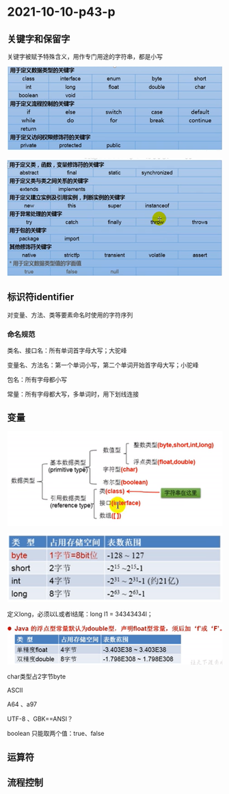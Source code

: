# 2021-10-10-p43-p

## 关键字和保留字

关键字被赋予特殊含义，用作专门用途的字符串，都是小写

![image-20211013083805194](2021-10-10-p43-p/image-20211013083805194.png)

![image-20211013083850290](2021-10-10-p43-p/image-20211013083850290.png)


## 标识符identifier

对变量、方法、类等要素命名时使用的字符序列

### 命名规范

类名、接口名：所有单词首字母大写；大驼峰

变量名、方法名：第一个单词小写，第二个单词开始首字母大写；小驼峰

包名：所有字母都小写

常量：所有字母都大写，多单词时，用下划线连接

## 变量

![image-20211013085159096](2021-10-10-p43-p/image-20211013085159096.png)

![image-20211013085400413](2021-10-10-p43-p/image-20211013085400413.png)

定义long，必须以L或者l结尾：long l1 = 34343434l；

![image-20211013085804659](2021-10-10-p43-p/image-20211013085804659.png)

char类型占2字节byte

ASCII

A64 、a97

UTF-8 、GBK==ANSI？



boolean 只能取两个值：true、false





## 运算符



## 流程控制
